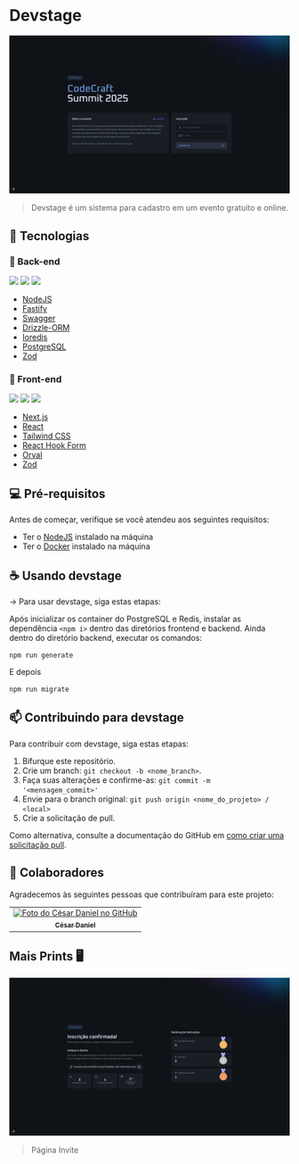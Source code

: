 # Devstage


<img src="./assets/print_home.png" alt="Exemplo home">

>Devstage é um sistema para cadastro em um evento gratuito e online.


## 🚀 Tecnologias
### 🔷 Back-end
<p align="left">
  <img src="https://img.shields.io/github/languages/top/cesarDanielRodrigues/nlwConnectNode?style=for-the-badge" />
  <img src="https://img.shields.io/github/languages/count/cesarDanielRodrigues/nlwConnectNode?style=for-the-badge" />
  <img src="https://img.shields.io/github/repo-size/cesarDanielRodrigues/nlwConnectNode?style=for-the-badge" />
</p>

- [NodeJS](https://nextjs.org/)
- [Fastify](https://fastify.dev/)
- [Swagger](https://swagger.io/)
- [Drizzle-ORM](https://orm.drizzle.team/)
- [Ioredis](https://github.com/redis/ioredis)
- [PostgreSQL](https://www.postgresql.org/)
- [Zod](https://zod.dev/)

### 🔷 Front-end
<p align="left">
  <img src="https://img.shields.io/github/languages/top/cesarDanielRodrigues/nlwConnectReact?style=for-the-badge" />
  <img src="https://img.shields.io/github/languages/count/cesarDanielRodrigues/nlwConnectReact?style=for-the-badge" />
  <img src="https://img.shields.io/github/repo-size/cesarDanielRodrigues/nlwConnectReact?style=for-the-badge" />
</p>

- [Next.js](https://nextjs.org/)
- [React](https://reactjs.org/)
- [Tailwind CSS](https://tailwindcss.com/)
- [React Hook Form](https://react-hook-form.com/)
- [Orval]()
- [Zod](https://zod.dev/)

## 💻 Pré-requisitos

Antes de começar, verifique se você atendeu aos seguintes requisitos:

- Ter o [NodeJS](https://nodejs.org/pt) instalado na máquina
- Ter o [Docker](https://www.docker.com/) instalado na máquina

## ☕ Usando devstage

-> Para usar devstage, siga estas etapas:

Após inicializar os container do PostgreSQL e Redis, instalar as dependência `<npm i>` dentro das diretórios frontend e backend. Ainda dentro do diretório backend, executar os comandos:

```
npm run generate
```
E depois 
```
npm run migrate
```

## 📫 Contribuindo para devstage

Para contribuir com devstage, siga estas etapas:

1. Bifurque este repositório.
2. Crie um branch: `git checkout -b <nome_branch>`.
3. Faça suas alterações e confirme-as: `git commit -m '<mensagem_commit>'`
4. Envie para o branch original: `git push origin <nome_do_projeto> / <local>`
5. Crie a solicitação de pull.

Como alternativa, consulte a documentação do GitHub em [como criar uma solicitação pull](https://help.github.com/en/github/collaborating-with-issues-and-pull-requests/creating-a-pull-request).

## 🤝 Colaboradores

Agradecemos às seguintes pessoas que contribuíram para este projeto:

<table>
  <tr>
    <td align="center">
      <a href="#" title="defina o título do link">
        <img src="https://github.com/cesarDanielRodrigues.png" width="100px;" alt="Foto do César Daniel no GitHub"/><br>
        <sub>
          <b>César Daniel</b>
        </sub>
      </a>
    </td>
  </tr>
</table>

## Mais Prints 🖥️
<img src="./assets/print_invite.png" alt="Exemplo invite">

> Página Invite